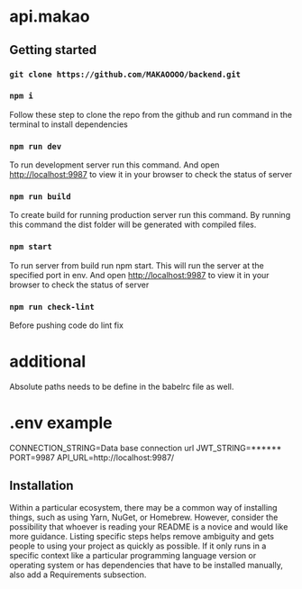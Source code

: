# api.makao


## Getting started


### `git clone https://github.com/MAKAOOOO/backend.git`

### `npm i`

Follow these step to clone the repo from the github and run command in the terminal to install dependencies

    
### `npm run dev`

To run development server run this command. And open [http://localhost:9987](http://localhost:[port]) to view it in your browser to check the status of server

    

### `npm run build`

To create build for running production server run this command. By running this command the dist folder will be generated with compiled files.

   
### `npm start`

To run server from build run npm start. This will run the server at the specified port in env. And open [http://localhost:9987](http://localhost:[port]) to view it in your browser to check the status of server


### `npm run check-lint`

Before pushing code do lint fix
   
    

# additional
Absolute paths needs to be define in the babelrc file as well.


# .env example

CONNECTION_STRING=Data base connection url
JWT_STRING=******
PORT=9987
API_URL=http://localhost:9987/


## Installation
Within a particular ecosystem, there may be a common way of installing things, such as using Yarn, NuGet, or Homebrew. However, consider the possibility that whoever is reading your README is a novice and would like more guidance. Listing specific steps helps remove ambiguity and gets people to using your project as quickly as possible. If it only runs in a specific context like a particular programming language version or operating system or has dependencies that have to be installed manually, also add a Requirements subsection.
